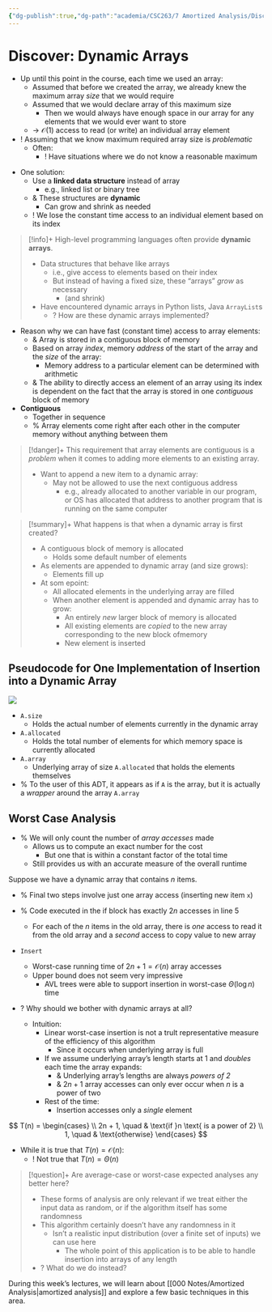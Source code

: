 ```yaml
---
{"dg-publish":true,"dg-path":"academia/CSC263/7 Amortized Analysis/Discover Dynamic Arrays.md","permalink":"/academia/csc-263/7-amortized-analysis/discover-dynamic-arrays/","tags":["cs","lecture","note","university"],"created":"2025-03-18T02:01:08.425-04:00","updated":"2025-03-18T03:00:15.182-04:00"}
---
```



# Discover: Dynamic Arrays

- Up until this point in the course, each time we used an array:
    - Assumed that before we created the array, we already knew the maximum array *size* that we would require
    - Assumed that we would declare array of this maximum size
        - Then we would always have enough space in our array for any elements that we would ever want to store
    - → $\mathcal{O}(1)$ access to read (or write) an individual array element
- ! Assuming that we know maximum required array size is *problematic*
    - Often:
        - ! Have situations where we do not know a reasonable maximum

<!-- break -->
- One solution:
    - Use a **linked data structure** instead of array
        - e.g., linked list or binary tree
    - & These structures are **dynamic**
        - Can grow and shrink as needed
    - ! We lose the constant time access to an individual element based on its index

> [!info]+ High-level programming languages often provide **dynamic arrays**.
> - Data structures that behave like arrays
>     - i.e., give access to elements based on their index
>     - But instead of having a fixed size, these “arrays” *grow* as necessary
>         - (and shrink)
> - Have encountered dynamic arrays in Python lists, Java `ArrayList`s
>     - ? How are these dynamic arrays implemented?

- Reason why we can have fast (constant time) access to array elements:
    - & Array is stored in a contiguous block of memory
    - Based on array *index*, memory *address* of the start of the array and the *size* of the array:
        - Memory address to a particular element can be determined with arithmetic
    - & The ability to directly access an element of an array using its index is dependent on the fact that the array is stored in one *contiguous* block of memory
- **Contiguous**
    - Together in sequence
    - % Array elements come right after each other in the computer memory without anything between them

> [!danger]+ This requirement that array elements are contiguous is a *problem* when it comes to adding more elements to an existing array.
> - Want to append a new item to a dynamic array:
>     - May not be allowed to use the next contiguous address
>         - e.g., already allocated to another variable in our program, or OS has allocated that address to another program that is running on the same computer

> [!summary]+ What happens is that when a dynamic array is first created?
> - A contiguous block of memory is allocated
>     - Holds some default number of elements
> - As elements are appended to dynamic array (and size grows):
>     - Elements fill up
> - At som epoint:
>     - All allocated elements in the underlying array are filled
>     - When another element is appended and dynamic array has to grow:
>         - An entirely *new* larger block of memory is allocated
>         - All existing elements are *copied* to the new array corresponding to the new block ofmemory
>         - New element is inserted

## Pseudocode for One Implementation of Insertion into a Dynamic Array

![](https://i.imgur.com/bXf9xvW.png)

- `A.size`
    - Holds the actual number of elements currently in the dynamic array
- `A.allocated`
    - Holds the total number of elements for which memory space is currently allocated
- `A.array`
    - Underlying array of size `A.allocated` that holds the elements themselves
- % To the user of this ADT, it appears as if `A` is the array, but it is actually a *wrapper* around the array `A.array`

## Worst Case Analysis

- % We will only count the number of *array accesses* made
    - Allows us to compute an exact number for the cost
        - But one that is within a constant factor of the total time
    - Still provides us with an accurate measure of the overall runtime

Suppose we have a dynamic array that contains $n$ items.

- % Final two steps involve just one array access (inserting new item `x`)
- % Code executed in the if block has exactly $2n$ accesses in line 5
    - For each of the $n$ items in the old array, there is *one* access to read it from the old array and a *second* access to copy value to new array

- `Insert`
    - Worst-case running time of $2n + 1 = \mathcal{O}(n)$ array accesses
    - Upper bound does not seem very impressive
        - AVL trees were able to support insertion in worst-case $\Theta(\log n)$ time
- ? Why should we bother with dynamic arrays at all?
    - Intuition:
        - Linear worst-case insertion is not a trult representative measure of the efficiency of this algorithm
            - Since it occurs when underlying array is full
        - If we assume underlying array’s length starts at 1 and *doubles* each time the array expands:
            - & Underlying array’s lengths are always *powers of 2*
            - & $2n + 1$ array accesses can only ever occur when $n$ is a power of two
        - Rest of the time:
            - Insertion accesses only a *single* element

$$
T(n) =
\begin{cases} \\
2n + 1, \quad & \text{if }n \text{ is a power of 2} \\
1, \quad & \text{otherwise}
\end{cases}
$$
- While it is true that $T(n) = \mathcal{O}(n)$:
    - ! Not true that $T(n) = \Theta(n)$

> [!question]+ Are average-case or worst-case expected analyses any better here?
> - These forms of analysis are only relevant if we treat either the input data as random, or if the algorithm itself has some randomness
> - This algorithm certainly doesn’t have any randomness in it
>     - Isn’t a realistic input distribution (over a finite set of inputs) we can use here
>         - The whole point of this application is to be able to handle insertion into arrays of any length
> - ? What do we do instead?

During this week’s lectures, we will learn about [[000 Notes/Amortized Analysis\|amortized analysis]] and explore a few basic techniques in this area.
